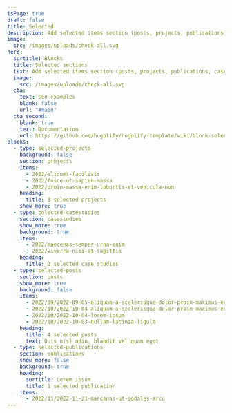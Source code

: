 ```yaml
---
isPage: true
draft: false
title: Selected
description: Add selected items section (posts, projects, publications, casestudies…)
image:
  src: /images/uploads/check-all.svg
hero:
  surtitle: Blocks
  title: Selected sections
  text: Add selected items section (posts, projects, publications, casestudies…)
  image:
    src: /images/uploads/check-all.svg
  cta:
    text: See examples
    blank: false
    url: "#main"
  cta_second:
    blank: true
    text: Documentation
    url: https://github.com/hugolify/hugolify-template/wiki/block-selected
blocks:
  - type: selected-projects
    background: false
    section: projects
    items:
      - 2022/aliquet-facilisis
      - 2022/fusce-ut-sapien-massa
      - 2022/proin-massa-enim-lobortis-et-vehicula-non
    heading:
      title: 3 selected projects
    show_more: true
  - type: selected-casestudies
    section: casestudies
    show_more: true
    background: true
    items:
      - 2022/maecenas-semper-urna-enim
      - 2022/viverra-nisi-at-sagittis
    heading:
      title: 2 selected case studies
  - type: selected-posts
    section: posts
    show_more: true
    background: false
    items:
      - 2022/09/2022-09-05-aliquam-a-scelerisque-dolor-proin-maximus-eros-et-pellentesque
      - 2022/10/2022-10-04-aliquam-a-scelerisque-dolor-proin-maximus-eros-et-pellentesque-rhoncus
      - 2022/10/2022-10-04-lorem-ipsum
      - 2022/10/2022-10-03-nullam-lacinia-ligula
    heading:
      title: 4 selected posts
      text: Duis nisl odio, blandit vel quam eget
  - type: selected-publications
    section: publications
    show_more: false
    background: true
    heading:
      surtitle: Lorem ipsum
      title: 1 selected publication
    items:
      - 2022/11/2022-11-21-maecenas-ut-sodales-arcu
---
```

